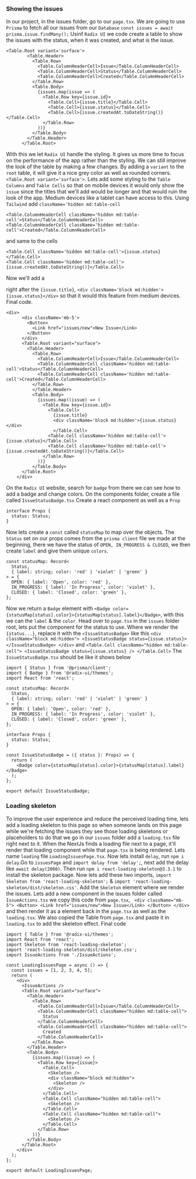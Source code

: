 ### Showing the issues
In our project, in the issues folder, go to our `page.tsx`. We are going to use `Prisma` to fetch all our issues from our `Database`
`const issues = await prisma.issue.findMany();` Usinf `Radix UI` we code create a table to show the issues with the status, when it was created,
and what is the issue.
```
<Table.Root variant='surface'>
        <Table.Header>
          <Table.Row>
            <Table.ColumnHeaderCell>Issue</Table.ColumnHeaderCell>
            <Table.ColumnHeaderCell>Status</Table.ColumnHeaderCell>
            <Table.ColumnHeaderCell>Created</Table.ColumnHeaderCell>
          </Table.Row>
          <Table.Body>
            {issues.map(issue => (
              <Table.Row key={issue.id}>
                <Table.Cell>{issue.title}</Table.Cell>
                <Table.Cell>{issue.status}</Table.Cell>
                <Table.Cell>{issue.createdAt.toDateString()}</Table.Cell>
              </Table.Row>
            ))}
          </Table.Body>
        </Table.Header>
      </Table.Root>
```
With this we let `Radix UI` handle the styling. It gives us more time to focus on the performance of the app rather than the styling. 
We can still improve the look of the table by making a few changes. By adding a `variant` to the `root` table, it will give it a nice
grey color as well as rounded corners. `<Table.Root variant='surface'>`. Lets add some styling to the `Table Columns` and `Table Cells` so that on mobile
devices it would only show the `issue` since the titles that we'll add would be longer and that would ruin the look of the app. Medium devices like 
a tablet can have access to this. Using `Tailwind` add `className='hidden md:table-cell`
```
<Table.ColumnHeaderCell className='hidden md:table-cell'>Status</Table.ColumnHeaderCell>
<Table.ColumnHeaderCell className='hidden md:table-cell'>Created</Table.ColumnHeaderCell>
```
and same to the cells
```
<Table.Cell className='hidden md:table-cell'>{issue.status}</Table.Cell>
<Table.Cell className='hidden md:table-cell'>{issue.createdAt.toDateString()}</Table.Cell>
```
Now we'll add a <div> right after the `{issue.title}`, `<div className='block md:hidden'>{issue.status}</div>` so that it would this feature
from medium devices. Final code.
```
<div>
      <div className='mb-5'>
        <Button>
          <Link href="issues/new">New Issue</Link>
        </Button>
      </div>
      <Table.Root variant="surface">
        <Table.Header>
          <Table.Row>
            <Table.ColumnHeaderCell>Issue</Table.ColumnHeaderCell>
            <Table.ColumnHeaderCell className='hidden md:table-cell'>Status</Table.ColumnHeaderCell>
            <Table.ColumnHeaderCell className='hidden md:table-cell'>Created</Table.ColumnHeaderCell>
          </Table.Row>
          </Table.Header>
          <Table.Body>
            {issues.map((issue) => (
              <Table.Row key={issue.id}>
                <Table.Cell>
                  {issue.title}
                  <div className='block md:hidden'>{issue.status}</div>
                  </Table.Cell>
                <Table.Cell className='hidden md:table-cell'>{issue.status}</Table.Cell>
                <Table.Cell className='hidden md:table-cell'>{issue.createdAt.toDateString()}</Table.Cell>
              </Table.Row>
            ))}
          </Table.Body>
      </Table.Root>
    </div>
```
On the `Radix UI` website, search for `badge` from there we can see how to add a badge and change colors. On the components folder,
create a file called `IssueStatusBadge.tsx` Create a react component as well as a `Prop` 
```
interface Props {
  status: Status;
}
```
Now lets create a `const` called `statusMap` to map over the objects. The `Status` set on our props comes from the `prisma client` file we 
made at the beginning, there we have the status of `OPEN, IN_PROGRESS & CLOSED`, we then create `label` and give them unique `colors`.
```
const statusMap: Record<
  Status,
  { label: string; color: 'red' | 'violet' | 'green' }
> = {
  OPEN: { label: 'Open', color: 'red' },
  IN_PROGRESS: { label: 'In Progress', color: 'violet' },
  CLOSED: { label: 'Closed', color: 'green' },
};
```
Now we return a `Badge` element with `<Badge color={statusMap[status].color}>{statusMap[status].label}</Badge>`, with this we can the `label` & the `color`. Head over to `page.tsx` in the `issues` folder root, lets put the component for the status to use. Where we render 
the `{status...}`, replace it with the `<IssueStatusBadge>` like this `<div className="block md:hidden">
                  <IssueStatusBadge status={issue.status}></IssueStatusBadge>
                </div>`
and `<Table.Cell className="hidden md:table-cell">
                <IssueStatusBadge status={issue.status} />
              </Table.Cell>`
The `IssueStatusBadge.tsx` should be like it shows below
```
import { Status } from '@prisma/client';
import { Badge } from '@radix-ui/themes';
import React from 'react';

const statusMap: Record<
  Status,
  { label: string; color: 'red' | 'violet' | 'green' }
> = {
  OPEN: { label: 'Open', color: 'red' },
  IN_PROGRESS: { label: 'In Progress', color: 'violet' },
  CLOSED: { label: 'Closed', color: 'green' },
};

interface Props {
  status: Status;
}

const IssueStatusBadge = ({ status }: Props) => {
  return (
    <Badge color={statusMap[status].color}>{statusMap[status].label}</Badge>
  );
};

export default IssueStatusBadge;
```

### Loading skeleton
To improve the user experience and reduce the perceived loading time, lets add a loading skeleton to this page so when someone lands on 
this page while we're fetching the issues they see those loading skeletons or placeholders to do that we go in our `issues` folder add a `loading.tsx` file right next to it. When the NextJs finds a loading file next to a page, it'll render that loading component while that `page.tsx` is being rendered. Lets name `loading` file `LoadingIssuesPage.tsx`. Now lets install `delay`, run ```npm i delay```.Go to `issuesPage` and `import delay from 'delay';`, next add the delay like `await delay(2000)`. Then run `npm i react-loading-skeleton@3.3.1` to install the skeleton package. Now lets add these two imports, `import Skeleton from 'react-loading-skeleton';` & `import 'react-loading-skeleton/dist/skeleton.css'`. Add the `Skeleton` element where we render the issues. Lets add a new component in the issues folder called `IssueActions.tsx` we copy this code from `page.tsx`, ``` <div className="mb-5">
        <Button>
          <Link href="issues/new">New Issue</Link>
        </Button>
      </div>```
and then render it as a element back in the `page.tsx` as well as the `loading.tsx`.
We also copied the Table from `page.tsx` and paste it in `loading.tsx` to add the skeleton effect.
Final code 
```
import { Table } from '@radix-ui/themes';
import React from 'react';
import Skeleton from 'react-loading-skeleton';
import 'react-loading-skeleton/dist/skeleton.css';
import IssueActions from './IssueActions';

const LoadingIssuesPage = async () => {
  const issues = [1, 2, 3, 4, 5];
  return (
    <div>
      <IssueActions />
      <Table.Root variant="surface">
        <Table.Header>
          <Table.Row>
            <Table.ColumnHeaderCell>Issue</Table.ColumnHeaderCell>
            <Table.ColumnHeaderCell className="hidden md:table-cell">
              Status
            </Table.ColumnHeaderCell>
            <Table.ColumnHeaderCell className="hidden md:table-cell">
              Created
            </Table.ColumnHeaderCell>
          </Table.Row>
        </Table.Header>
        <Table.Body>
          {issues.map((issue) => (
            <Table.Row key={issue}>
              <Table.Cell>
                <Skeleton />
                <div className="block md:hidden">
                  <Skeleton />
                </div>
              </Table.Cell>
              <Table.Cell className="hidden md:table-cell">
                <Skeleton />
              </Table.Cell>
              <Table.Cell className="hidden md:table-cell">
                <Skeleton />
              </Table.Cell>
            </Table.Row>
          ))}
        </Table.Body>
      </Table.Root>
    </div>
  );
};

export default LoadingIssuesPage;
```


